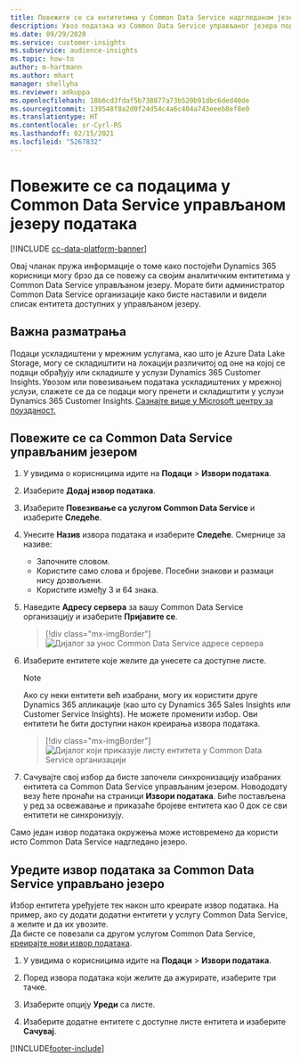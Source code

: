 ```yaml
---
title: Повежите се са ентитетима у Common Data Service надгледаном језеру
description: Увоз података из Common Data Service управљаног језера података.
ms.date: 09/29/2020
ms.service: customer-insights
ms.subservice: audience-insights
ms.topic: how-to
author: m-hartmann
ms.author: mhart
manager: shellyha
ms.reviewer: adkuppa
ms.openlocfilehash: 18b6cd3fdaf5b738877a73b520b91dbc6ded40de
ms.sourcegitcommit: 139548f8a2d0f24d54c4a6c404a743eeeb8ef8e0
ms.translationtype: HT
ms.contentlocale: sr-Cyrl-RS
ms.lasthandoff: 02/15/2021
ms.locfileid: "5267832"
---
```

# <a name="connect-to-data-in-a-common-data-service-managed-data-lake"></a>Повежите се са подацима у Common Data Service управљаном језеру података

[!INCLUDE [cc-data-platform-banner](../includes/cc-data-platform-banner.md)]

Овај чланак пружа информације о томе како постојећи Dynamics 365 корисници могу брзо да се повежу са својим аналитичким ентитетима у Common Data Service управљаном језеру. Морате бити администратор Common Data Service организације како бисте наставили и видели списак ентитета доступних у управљаном језеру.

## <a name="important-considerations"></a>Важна разматрања

Подаци ускладиштени у мрежним услугама, као што је Azure Data Lake Storage, могу се складиштити на локацији различитој од оне на којој се подаци обрађују или складиште у услузи Dynamics 365 Customer Insights. Увозом или повезивањем података ускладиштених у мрежној услузи, слажете се да се подаци могу пренети и складиштити у услузи Dynamics 365 Customer Insights. [Сазнајте више у Microsoft центру за поузданост.](https://www.microsoft.com/trust-center)

## <a name="connect-to-a-common-data-service-managed-lake"></a>Повежите се са Common Data Service управљаним језером

1. У увидима о корисницима идите на **Подаци** > **Извори података**.

2. Изаберите **Додај извор података**.

3. Изаберите **Повезивање са услугом Common Data Service** и изаберите **Следеће**.

4. Унесите **Назив** извора података и изаберите **Следеће**. Смернице за називе: 
   - Започните словом.
   - Користите само слова и бројеве. Посебни знакови и размаци нису дозвољени.
   - Користите између 3 и 64 знака.

5. Наведите **Адресу сервера** за вашу Common Data Service организацију и изаберите **Пријавите се**.

   > [!div class="mx-imgBorder"]
   > ![Дијалог за унос Common Data Service адресе сервера](media/enter-CDS-org-details.png)

6. Изаберите ентитете које желите да унесете са доступне листе.    

   > [!NOTE]
   > Ако су неки ентитети већ изабрани, могу их користити друге Dynamics 365 апликације (као што су Dynamics 365 Sales Insights или Customer Service Insights). Не можете променити избор. Ови ентитети ће бити доступни након креирања извора података.

   > [!div class="mx-imgBorder"]
   > ![Дијалог који приказује листу ентитета у Common Data Service организацији](media/select-analytical-entities.png)

7. Сачувајте свој избор да бисте започели синхронизацију изабраних ентитета са Common Data Service управљаним језером. Новододату везу ћете пронаћи на страници **Извори података**. Биће постављена у ред за освежавање и приказаће бројеве ентитета као 0 док се сви ентитети не синхронизују.

Само један извор података окружења може истовремено да користи исто Common Data Service надгледано језеро.

## <a name="edit-a-common-data-service-managed-lake-data-source"></a>Уредите извор података за Common Data Service управљано језеро

Избор ентитета уређујете тек након што креирате извор података. На пример, ако су додати додатни ентитети у услугу Common Data Service, а желите и да их увозите.    
Да бисте се повезали са другом услугом Common Data Service, [креирајте нови извор података](#connect-to-a-common-data-service-managed-lake).

1. У увидима о корисницима идите на **Подаци** > **Извори података**.

2. Поред извора података који желите да ажурирате, изаберите три тачке.

3. Изаберите опцију **Уреди** са листе.

4. Изаберите додатне ентитете с доступне листе ентитета и изаберите **Сачувај**.


[!INCLUDE[footer-include](../includes/footer-banner.md)]